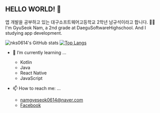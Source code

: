 ## HELLO WORLD! 👋


앱 개발을 공부하고 있는 대구소프트웨어고등학교 2학년 남규석이라고 합니다. 👨‍💻<br>
I'm GyuSeok Nam, a 2nd grade at DaeguSoftwareHighschool. And I studying app development.
<!--
**nks0614/nks0614** is a ✨ _special_ ✨ repository because its `README.md` (this file) appears on your GitHub profile.

Here are some ideas to get you started:

- 🔭 I’m currently working on ...
- 🌱 I’m currently learning ...
- 👯 I’m looking to collaborate on ...
- 🤔 I’m looking for help with ...
- 💬 Ask me about ...
- 📫 How to reach me: ...
- 😄 Pronouns: ...
- ⚡ Fun fact: ...
-->

![nks0614's GitHub stats](https://github-readme-stats.vercel.app/api?username=nks0614&show_icons=true&hide_border=true)
[![Top Langs](https://github-readme-stats.vercel.app/api/top-langs/?username=nks0614&hide=c%23,html)](https://github.com/anuraghazra/github-readme-stats)

- 🌱 I’m currently learning ...
  + Kotlin
  + Java
  + React Native
  + JavaScript

- 📫 How to reach me: ...<br>
  + namgyeseok0614@naver.com<br>
  + [Facebook](https://www.facebook.com/profile.php?id=100012233264451)

